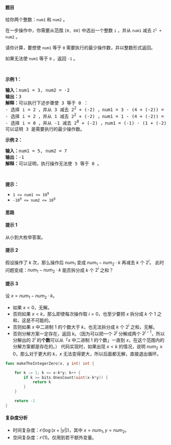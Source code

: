 #### 题目  

<p>给你两个整数：<code>num1</code> 和 <code>num2</code> 。</p>

<p>在一步操作中，你需要从范围 <code>[0, 60]</code> 中选出一个整数 <code>i</code> ，并从 <code>num1</code> 减去 <code>2<sup>i</sup> + num2</code> 。</p>

<p>请你计算，要想使 <code>num1</code> 等于 <code>0</code> 需要执行的最少操作数，并以整数形式返回。</p>

<p>如果无法使 <code>num1</code> 等于 <code>0</code> ，返回 <code>-1</code> 。</p>

<p> </p>

<p><strong>示例 1：</strong></p>

<pre><strong>输入：</strong>num1 = 3, num2 = -2
<strong>输出：</strong>3
<strong>解释：</strong>可以执行下述步骤使 3 等于 0 ：
- 选择 i = 2 ，并从 3 减去 2<sup>2</sup> + (-2) ，num1 = 3 - (4 + (-2)) = 1 。
- 选择 i = 2 ，并从 1 减去 2<sup>2</sup> + (-2) ，num1 = 1 - (4 + (-2)) = -1 。
- 选择 i = 0 ，并从 -1 减去 2<sup>0</sup> + (-2) ，num1 = (-1) - (1 + (-2)) = 0 。
可以证明 3 是需要执行的最少操作数。
</pre>

<p><strong>示例 2：</strong></p>

<pre><strong>输入：</strong>num1 = 5, num2 = 7
<strong>输出：</strong>-1
<strong>解释：</strong>可以证明，执行操作无法使 5 等于 0 。
</pre>

<p> </p>

<p><strong>提示：</strong></p>

<ul>
	<li><code>1 &lt;= num1 &lt;= 10<sup>9</sup></code></li>
	<li><code>-10<sup>9</sup> &lt;= num2 &lt;= 10<sup>9</sup></code></li>
</ul>
 
#### 思路  

#### 提示 1
从小到大枚举答案。
#### 提示 2
假设操作了 $k$ 次，那么操作后 $\textit{num}_1$ 变成 $\textit{num}_1 - \textit{num}_2\cdot k$ 再减去 $k$ 个 $2^i$。
此时问题变成：$\textit{num}_1 - \textit{num}_2\cdot k$ 能否拆分成 $k$ 个 $2^i$ 之和？
#### 提示 3
设 $x=\textit{num}_1 - \textit{num}_2\cdot k$。
- 如果 $x<0$，无解。
- 否则如果 $x<k$，那么即使每次操作取 $i=0$，也至少要把 $x$ 拆分成 $k$ 个 $1$ 之和，这是不可能的。
- 否则如果 $x$ 中二进制 $1$ 的个数大于 $k$，也无法拆分成 $k$ 个 $2^i$ 之和，无解。
- 否则分解方案一定存在，返回 $k$。（因为可以把一个 $2^j$ 分解成两个 $2^{j-1}$，所以分解出的 $2^i$ 的**个数**可以从「$x$ 中二进制 $1$ 的个数」一直到 $x$，在这个范围内的分解方案都是存在的。）
  代码实现时，如果出现 $x<k$ 的情况，说明 $\textit{num}_2\ge 0$，那么对于更大的 $k$，$x$ 无法变得更大，所以后面都无解，直接退出循环。

```go 
func makeTheIntegerZero(x, y int) int {

	for k := 1; k <= x-k*y; k++ {
		if k >= bits.OnesCount(uint(x-k*y)) {
			return k
		}
	}

	return -1
}
```

#### 复杂度分析  

- 时间复杂度：$\mathcal{O}(\log(x+|y|))$，其中 $x=\textit{num}_1,y=\textit{num}_2$。
- 空间复杂度：$\mathcal{O}(1)$。仅用到若干额外变量。